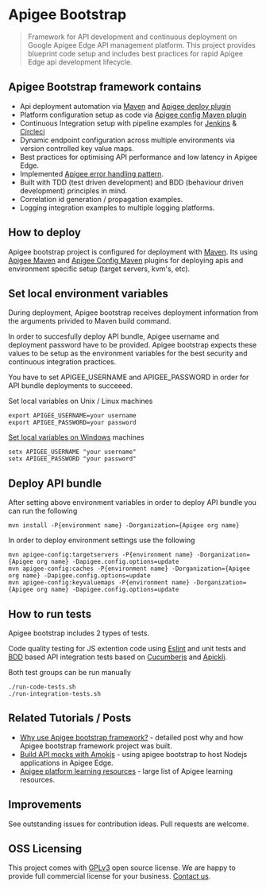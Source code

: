 # Apigee Bootstrap

> Framework for API development and continuous deployment on Google Apigee Edge API management platform.
> This project provides blueprint code setup and includes best practices for rapid Apigee Edge api development lifecycle.

## Apigee Bootstrap framework contains

* Api deployment automation via [Maven](https://maven.apache.org) and [Apigee deploy plugin](https://github.com/apigee/apigee-deploy-maven-plugin)
* Platform configuration setup as code via [Apigee config Maven plugin](https://github.com/apigee/apigee-config-maven-plugin)
* Continuous Integration setup with pipeline examples for [Jenkins](https://jenkins.io) & [Circleci](https://circleci.com)
* Dynamic endpoint configuration across multiple environments via version controlled key value maps.
* Best practices for optimising API performance and low latency in Apigee Edge.
* Implemented [Apigee error handling pattern](https://community.apigee.com/articles/23724/an-error-handling-pattern-for-apigee-proxies.html).
* Built with TDD (test driven development) and BDD (behaviour driven development) principles in mind.
* Correlation id generation / propagation examples.
* Logging integration examples to multiple logging platforms.

## How to deploy

Apigee bootstrap project is configured for deployment with [Maven](https://maven.apache.org). Its using [Apigee Maven](https://github.com/apigee/apigee-deploy-maven-plugin) and [Apigee Config Maven](https://github.com/apigee/apigee-config-maven-plugin) plugins for deploying apis and environment specific setup (target servers, kvm's, etc).

## Set local environment variables

During deployment, Apigee bootstrap receives deployment information from the arguments privided to Maven build command.

In order to succesfully deploy API bundle, Apigee username and deployment password have to be provided. Apigee bootstrap expects these values to be setup as the environment variables for the best security and continuous integration practices.

You have to set APIGEE_USERNAME and APIGEE_PASSWORD in order for API bundle deployments to succeeed.

Set local variables on Unix / Linux machines

    export APIGEE_USERNAME=your username
    export APIGEE_PASSWORD=your password

[Set local variables on Windows](https://ss64.com/nt/) machines

    setx APIGEE_USERNAME "your username"
    setx APIGEE_PASSWORD "your password"

## Deploy API bundle

After setting above environment variables in order to deploy API bundle you can run the following

    mvn install -P{environment name} -Dorganization={Apigee org name}

In order to deploy environment settings use the following

    mvn apigee-config:targetservers -P{environment name} -Dorganization={Apigee org name} -Dapigee.config.options=update 
    mvn apigee-config:caches -P{environment name} -Dorganization={Apigee org name} -Dapigee.config.options=update 
    mvn apigee-config:keyvaluemaps -P{environment name} -Dorganization={Apigee org name} -Dapigee.config.options=update  

## How to run tests

Apigee bootstrap includes 2 types of tests.

Code quality testing for JS extention code using [Eslint](https://eslint.org/) and unit tests and [BDD](https://en.wikipedia.org/wiki/Behavior-driven_development) based API integration tests based on [Cucumberjs](https://www.npmjs.com/package/cucumber) and [Apickli](https://github.com/apickli/apickli).

Both test groups can be run manually

    ./run-code-tests.sh
    ./run-integration-tests.sh

## Related Tutorials / Posts

* [Why use Apigee bootstrap framework?](https://www.popularowl.com/blog/why-use-apigee-api-bootstrap-framework/) - detailed post why and how Apigee bootstrap framework project was built.
* [Build API mocks with Amokjs](https://www.popularowl.com/blog/build-api-mocks-with-amokjs/) - using apigee bootstrap to host Nodejs applications in Apigee Edge.
* [Apigee platform learning resources](https://community.apigee.com/articles/56382/apigee-api-platform-learning-guide.html) - large list of Apigee learning resources.

## Improvements

See outstanding issues for contribution ideas. Pull requests are welcome.

## OSS Licensing

This project comes with [GPLv3](https://www.gnu.org/licenses/gpl-3.0.en.html) open source license. We are happy to provide full commercial license for your business. [Contact us](https://github.com/sauliuz).
